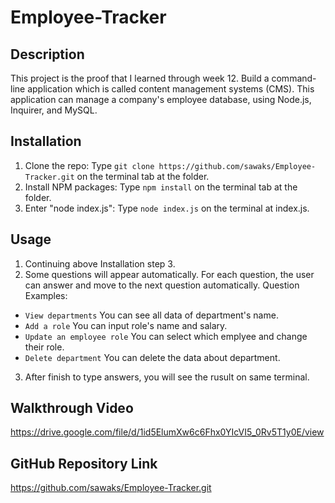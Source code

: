 # Employee-Tracker

## Description
This project is the proof that I learned through week 12. Build a command-line application which is called content management systems (CMS). This application can manage a company's employee database, using Node.js, Inquirer, and MySQL.

## Installation
1. Clone the repo: Type `git clone https://github.com/sawaks/Employee-Tracker.git` on the terminal tab at the folder.
2. Install NPM packages: Type `npm install` on the terminal tab at the folder.
3. Enter "node index.js": Type `node index.js` on the terminal at index.js.

## Usage
1. Continuing above Installation step 3.
2. Some questions will appear automatically. For each question, the user can answer and move to the next question automatically.
  Question Examples: 
  * `View departments` You can see all data of  department's name.
  * `Add a role` You can input role's name and salary.
  * `Update an employee role` You can select which emplyee and change their role.
  * `Delete department`  You can delete the data about department.

3. After finish to type answers, you will see the rusult on same terminal. 

## Walkthrough Video
https://drive.google.com/file/d/1id5ElumXw6c6Fhx0YIcVI5_0Rv5T1y0E/view

## GitHub Repository Link
https://github.com/sawaks/Employee-Tracker.git